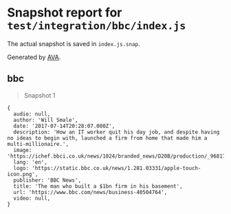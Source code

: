 # Snapshot report for `test/integration/bbc/index.js`

The actual snapshot is saved in `index.js.snap`.

Generated by [AVA](https://avajs.dev).

## bbc

> Snapshot 1

    {
      audio: null,
      author: 'Will Smale',
      date: '2017-07-14T20:28:07.000Z',
      description: 'How an IT worker quit his day job, and despite having no ideas to begin with, launched a firm from home that made him a multi-millionaire.',
      image: 'https://ichef.bbci.co.uk/news/1024/branded_news/D20B/production/_96817735_carl4.jpg',
      lang: 'en',
      logo: 'https://static.bbc.co.uk/news/1.281.03331/apple-touch-icon.png',
      publisher: 'BBC News',
      title: 'The man who built a $1bn firm in his basement',
      url: 'https://www.bbc.com/news/business-40504764',
      video: null,
    }
